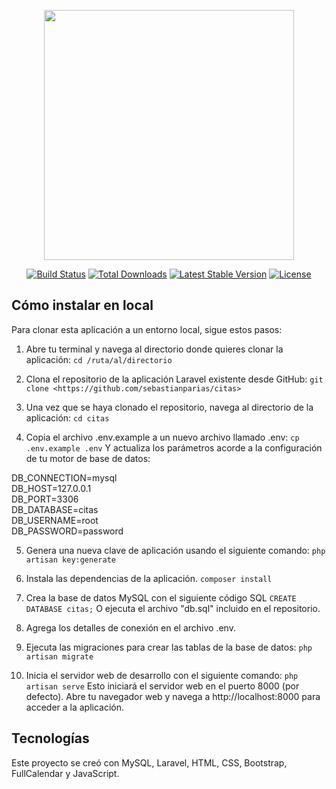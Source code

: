 <p align="center"><a href="https://laravel.com" target="_blank"><img src="https://raw.githubusercontent.com/laravel/art/master/logo-lockup/5%20SVG/2%20CMYK/1%20Full%20Color/laravel-logolockup-cmyk-red.svg" width="400"></a></p>

<p align="center">
<a href="https://travis-ci.org/laravel/framework"><img src="https://travis-ci.org/laravel/framework.svg" alt="Build Status"></a>
<a href="https://packagist.org/packages/laravel/framework"><img src="https://img.shields.io/packagist/dt/laravel/framework" alt="Total Downloads"></a>
<a href="https://packagist.org/packages/laravel/framework"><img src="https://img.shields.io/packagist/v/laravel/framework" alt="Latest Stable Version"></a>
<a href="https://packagist.org/packages/laravel/framework"><img src="https://img.shields.io/packagist/l/laravel/framework" alt="License"></a>
</p>

## Cómo instalar en local
Para clonar esta aplicación a un entorno local, sigue estos pasos:

1. Abre tu terminal y navega al directorio donde quieres clonar la aplicación:
`cd /ruta/al/directorio`

2. Clona el repositorio de la aplicación Laravel existente desde GitHub:
`git clone <https://github.com/sebastianparias/citas>`

3. Una vez que se haya clonado el repositorio, navega al directorio de la aplicación:
`cd citas`

4. Copia el archivo .env.example a un nuevo archivo llamado .env:
`cp .env.example .env`
Y actualiza los parámetros acorde a la configuración de tu motor de base de datos:

DB_CONNECTION=mysql  
DB_HOST=127.0.0.1  
DB_PORT=3306  
DB_DATABASE=citas  
DB_USERNAME=root  
DB_PASSWORD=password  


5. Genera una nueva clave de aplicación usando el siguiente comando:
`php artisan key:generate`

6. Instala las dependencias de la aplicación.
`composer install`

7. Crea la base de datos MySQL con el siguiente código SQL
`CREATE DATABASE citas;`
O ejecuta el archivo "db.sql" incluido en el repositorio.

8. Agrega los detalles de conexión en el archivo .env.

9. Ejecuta las migraciones para crear las tablas de la base de datos:
`php artisan migrate`

10. Inicia el servidor web de desarrollo con el siguiente comando: 
`php artisan serve`
Esto iniciará el servidor web en el puerto 8000 (por defecto). Abre tu navegador web y navega a http://localhost:8000 para acceder a la aplicación.

## Tecnologías
Este proyecto se creó con MySQL, Laravel, HTML, CSS, Bootstrap, FullCalendar y JavaScript.
